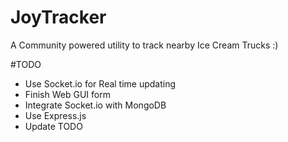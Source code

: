 # JoyTracker
A Community powered utility to track nearby Ice Cream Trucks :)

#TODO

 - Use Socket.io for Real time updating
 - Finish Web GUI form
 - Integrate Socket.io with MongoDB
 - Use Express.js
 - Update TODO
